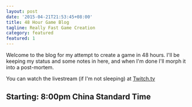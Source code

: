 ```yaml
---
layout: post
date: '2015-04-21T21:53:45+08:00'
title: 48 Hour Game Blog
tagline: Really Fast Game Creation
category: featured
featured: 1
---
```


Welcome to the blog for my attempt to create a game in 48 hours. I'll be keeping my status and some notes in here, and when I'm done I'll morph it into a post-mortem.

You can watch the livestream (if I'm not sleeping) at [Twitch.tv](https://www.twitch.tv/sewerbird)

## Starting: 8:00pm China Standard Time

